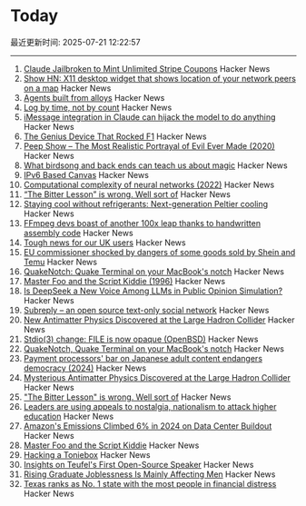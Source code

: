 # Today

最近更新时间: 2025-07-21 12:22:57

--- 
1. [Claude Jailbroken to Mint Unlimited Stripe Coupons](https://www.generalanalysis.com/blog/imessage-stripe-exploit) Hacker News
2. [Show HN: X11 desktop widget that shows location of your network peers on a map](https://github.com/h2337/connmap) Hacker News
3. [Agents built from alloys](https://xbow.com/blog/alloy-agents/) Hacker News
4. [Log by time, not by count](https://johnscolaro.xyz/blog/log-by-time-not-by-count) Hacker News
5. [iMessage integration in Claude can hijack the model to do anything](https://www.generalanalysis.com/blog/imessage-stripe-exploit) Hacker News
6. [The Genius Device That Rocked F1](https://www.youtube.com/watch?v=FhmLb2DhNYM) Hacker News
7. [Peep Show – The Most Realistic Portrayal of Evil Ever Made (2020)](https://mattlakeman.org/2020/01/22/peep-show-the-most-realistic-portrayal-of-evil-ive-ever-seen/) Hacker News
8. [What birdsong and back ends can teach us about magic](https://digitalseams.com/blog/what-birdsong-and-backends-can-teach-us-about-magic) Hacker News
9. [IPv6 Based Canvas](https://canvas.openbased.org/) Hacker News
10. [Computational complexity of neural networks (2022)](https://lunalux.io/introduction-to-neural-networks/computational-complexity-of-neural-networks/) Hacker News
11. [“The Bitter Lesson” is wrong. Well sort of](https://assaf-pinhasi.medium.com/the-bitter-lesson-is-wrong-sort-of-a3d021864924) Hacker News
12. [Staying cool without refrigerants: Next-generation Peltier cooling](https://news.samsung.com/global/interview-staying-cool-without-refrigerants-how-samsung-is-pioneering-next-generation-peltier-cooling) Hacker News
13. [FFmpeg devs boast of another 100x leap thanks to handwritten assembly code](https://www.tomshardware.com/software/the-biggest-speedup-ive-seen-so-far-ffmpeg-devs-boast-of-another-100x-leap-thanks-to-handwritten-assembly-code) Hacker News
14. [Tough news for our UK users](https://blog.janitorai.com/posts/3/) Hacker News
15. [EU commissioner shocked by dangers of some goods sold by Shein and Temu](https://www.theguardian.com/business/2025/jul/20/eu-commissioner-shocked-dangerous-goods-sold-shein-temu) Hacker News
16. [QuakeNotch: Quake Terminal on your MacBook's notch](https://quakenotch.com) Hacker News
17. [Master Foo and the Script Kiddie (1996)](https://soda.privatevoid.net/foo/arc/02.html) Hacker News
18. [Is DeepSeek a New Voice Among LLMs in Public Opinion Simulation?](https://arxiv.org/abs/2506.21587) Hacker News
19. [Subreply – an open source text-only social network](https://github.com/lucianmarin/subreply) Hacker News
20. [New Antimatter Physics Discovered at the Large Hadron Collider](https://www.scientificamerican.com/article/the-large-hadron-collider-discovers-antimatter-behaving-oddly-in-new-class/) Hacker News
21. [Stdio(3) change: FILE is now opaque (OpenBSD)](https://undeadly.org/cgi?action=article;sid=20250717103345) Hacker News
22. [QuakeNotch, Quake Terminal on your MacBook's notch](https://quakenotch.com) Hacker News
23. [Payment processors' bar on Japanese adult content endangers democracy (2024)](https://automaton-media.com/en/news/nier-creator-speaks-out-against-payment-processors-pressuring-japanese-adult-content-platforms/) Hacker News
24. [Mysterious Antimatter Physics Discovered at the Large Hadron Collider](https://www.scientificamerican.com/article/the-large-hadron-collider-discovers-antimatter-behaving-oddly-in-new-class/) Hacker News
25. ["The Bitter Lesson" is wrong. Well sort of](https://assaf-pinhasi.medium.com/the-bitter-lesson-is-wrong-sort-of-a3d021864924) Hacker News
26. [Leaders are using appeals to nostalgia, nationalism to attack higher education](https://theconversation.com/leaders-in-india-hungary-and-the-us-are-using-appeals-to-nostalgia-and-nationalism-to-attack-higher-education-258975) Hacker News
27. [Amazon's Emissions Climbed 6% in 2024 on Data Center Buildout](https://www.datacenterknowledge.com/sustainability/amazon-s-emissions-climbed-6-in-2024-on-data-center-buildout) Hacker News
28. [Master Foo and the Script Kiddie](https://soda.privatevoid.net/foo/arc/02.html) Hacker News
29. [Hacking a Toniebox](https://www.schafe-sind-bessere-rasenmaeher.de/tech/hack-all-the-things-toniebox/) Hacker News
30. [Insights on Teufel's First Open-Source Speaker](https://blog.teufelaudio.com/visionary-mynds-insights-on-teufels-first-open-source-speaker/) Hacker News
31. [Rising Graduate Joblessness Is Mainly Affecting Men](https://www.edwardconard.com/macro-roundup/the-unemployment-rate-for-recent-male-college-graduates-22-27-has-risen-from-5-to-7-recent-male-graduates-are-now-unemployed-at-the-same-rate-as-their-non-graduate-counterparts/?view=detail) Hacker News
32. [Texas ranks as No. 1 state with the most people in financial distress](https://dallas.culturemap.com/news/innovation/texas-ranks-as-no-1-state-with-the-most-people-in-financial-distress/) Hacker News
